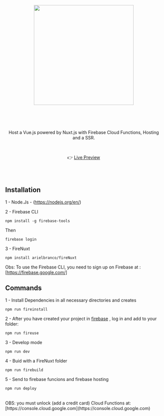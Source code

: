 <p align="center">
  <img align="center" style="width:320px" src="https://app.arielbranco.com/logo.svg"/>
</p>
<br/><br/><br/>

  
<p align="center"> Host a Vue.js powered by Nuxt.js with Firebase Cloud Functions, Hosting and a SSR.</p>
<br/>

<p align="center">  👉 <a href="https://app.arielbranco.com">Live Preview</a></p>

<br/><br/>

## Installation

1 - Node.Js - (https://nodejs.org/en/)

2 - Firebase CLI

```
npm install -g firebase-tools
```
Then
```
firebase login
```
3 - FireNuxt

```
npm install arielbranco/fireNuxt
```

Obs: To use the Firebase CLI, you need to sign up on Firebase at : [https://firebase.google.com/]




## Commands

1 - Install Dependencies in all necessary directories and creates
```
npm run fireinstall
```

2 - After you have created your project in [firebase](https://firebase.google.com/) , log in and add to your folder:
```
npm run fireuse
```

3 - Develop mode 

```
npm run dev
```

4 - Buid with a FireNuxt folder 
```
npm run firebuild
```

5 - Send to firebase funcions and firebase hosting

```
npm run deploy
```
<br>
OBS: you must unlock (add a credit card) Cloud Functions at: [https://console.cloud.google.com](https://console.cloud.google.com)
